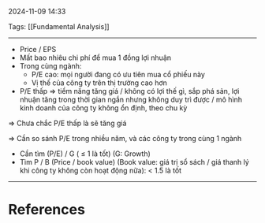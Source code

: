 2024-11-09 14:33

Tags: [[Fundamental Analysis]] 

---

- Price / EPS
-   Mất bao nhiêu chi phí để mua 1 đồng lợi nhuận
-   Trong cùng ngành:
    -   P/E cao: mọi người đang có ưu tiên mua cổ phiếu này
    -   Vị thế của công ty trên thị trường cao hơn
-   P/E thấp ⇒ tiềm năng tăng giá / không có lợi thế gì, sắp phá sản, lợi nhuận tăng trong thời gian ngắn nhưng không duy trì được / mô hình kinh doanh của công ty không ổn định, theo chu kỳ

⇒ Chưa chắc P/E thấp là sẽ tăng giá

⇒ Cần so sánh P/E trong nhiều năm, và các công ty trong cùng 1 ngành

-   Cần tìm (P/E) / G ( ≤ 1 là tốt) (G: Growth)
-   Tìm P / B (Price / book value) (Book value: giá trị sổ sách / giá thanh lý khi công ty không còn hoạt động nữa): < 1.5 là tốt

---
# References